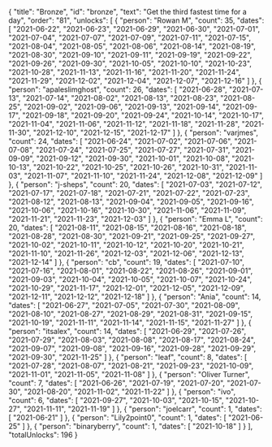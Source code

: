 {
  "title": "Bronze",
  "id": "bronze",
  "text": "Get the third fastest time for a day",
  "order": "81",
  "unlocks": [
    {
      "person": "Rowan M",
      "count": 35,
      "dates": [
        "2021-06-22",
        "2021-06-23",
        "2021-06-29",
        "2021-06-30",
        "2021-07-01",
        "2021-07-04",
        "2021-07-07",
        "2021-07-09",
        "2021-07-11",
        "2021-07-15",
        "2021-08-04",
        "2021-08-05",
        "2021-08-06",
        "2021-08-14",
        "2021-08-19",
        "2021-08-30",
        "2021-09-10",
        "2021-09-11",
        "2021-09-19",
        "2021-09-22",
        "2021-09-26",
        "2021-09-30",
        "2021-10-05",
        "2021-10-10",
        "2021-10-23",
        "2021-10-28",
        "2021-11-13",
        "2021-11-16",
        "2021-11-20",
        "2021-11-24",
        "2021-11-29",
        "2021-12-02",
        "2021-12-04",
        "2021-12-07",
        "2021-12-16"
      ]
    },
    {
      "person": "apaleslimghost",
      "count": 26,
      "dates": [
        "2021-06-28",
        "2021-07-13",
        "2021-07-14",
        "2021-08-02",
        "2021-08-13",
        "2021-08-23",
        "2021-08-25",
        "2021-09-02",
        "2021-09-06",
        "2021-09-13",
        "2021-09-14",
        "2021-09-17",
        "2021-09-18",
        "2021-09-20",
        "2021-09-24",
        "2021-10-14",
        "2021-10-17",
        "2021-11-04",
        "2021-11-06",
        "2021-11-12",
        "2021-11-18",
        "2021-11-28",
        "2021-11-30",
        "2021-12-10",
        "2021-12-15",
        "2021-12-17"
      ]
    },
    {
      "person": "varjmes",
      "count": 24,
      "dates": [
        "2021-06-24",
        "2021-07-02",
        "2021-07-06",
        "2021-07-08",
        "2021-07-24",
        "2021-07-25",
        "2021-07-27",
        "2021-07-31",
        "2021-09-09",
        "2021-09-12",
        "2021-09-30",
        "2021-10-01",
        "2021-10-08",
        "2021-10-13",
        "2021-10-22",
        "2021-10-25",
        "2021-10-26",
        "2021-10-31",
        "2021-11-03",
        "2021-11-07",
        "2021-11-10",
        "2021-11-24",
        "2021-12-08",
        "2021-12-09"
      ]
    },
    {
      "person": "j-sheps",
      "count": 20,
      "dates": [
        "2021-07-03",
        "2021-07-12",
        "2021-07-17",
        "2021-07-18",
        "2021-07-21",
        "2021-07-22",
        "2021-07-23",
        "2021-08-12",
        "2021-08-13",
        "2021-09-04",
        "2021-09-05",
        "2021-09-16",
        "2021-10-06",
        "2021-10-16",
        "2021-10-30",
        "2021-11-06",
        "2021-11-09",
        "2021-11-21",
        "2021-11-23",
        "2021-12-03"
      ]
    },
    {
      "person": "Emma L",
      "count": 20,
      "dates": [
        "2021-08-11",
        "2021-08-15",
        "2021-08-16",
        "2021-08-18",
        "2021-08-28",
        "2021-08-30",
        "2021-09-21",
        "2021-09-25",
        "2021-09-27",
        "2021-10-02",
        "2021-10-11",
        "2021-10-12",
        "2021-10-20",
        "2021-10-21",
        "2021-11-10",
        "2021-11-26",
        "2021-12-03",
        "2021-12-06",
        "2021-12-13",
        "2021-12-14"
      ]
    },
    {
      "person": "cb",
      "count": 19,
      "dates": [
        "2021-07-10",
        "2021-07-16",
        "2021-08-01",
        "2021-08-22",
        "2021-08-26",
        "2021-09-01",
        "2021-09-03",
        "2021-10-04",
        "2021-10-05",
        "2021-10-07",
        "2021-10-24",
        "2021-10-29",
        "2021-11-17",
        "2021-12-01",
        "2021-12-05",
        "2021-12-09",
        "2021-12-11",
        "2021-12-12",
        "2021-12-18"
      ]
    },
    {
      "person": "Ania",
      "count": 14,
      "dates": [
        "2021-06-27",
        "2021-07-05",
        "2021-07-30",
        "2021-08-09",
        "2021-08-10",
        "2021-08-27",
        "2021-08-29",
        "2021-08-31",
        "2021-09-15",
        "2021-10-19",
        "2021-11-11",
        "2021-11-14",
        "2021-11-15",
        "2021-11-27"
      ]
    },
    {
      "person": "itsalex",
      "count": 14,
      "dates": [
        "2021-06-29",
        "2021-07-26",
        "2021-07-29",
        "2021-08-03",
        "2021-08-08",
        "2021-08-17",
        "2021-08-24",
        "2021-09-07",
        "2021-09-08",
        "2021-09-16",
        "2021-09-28",
        "2021-09-29",
        "2021-09-30",
        "2021-11-25"
      ]
    },
    {
      "person": "leaf",
      "count": 8,
      "dates": [
        "2021-07-28",
        "2021-08-07",
        "2021-08-21",
        "2021-09-23",
        "2021-10-09",
        "2021-11-01",
        "2021-11-05",
        "2021-11-08"
      ]
    },
    {
      "person": "Oliver Turner",
      "count": 7,
      "dates": [
        "2021-06-26",
        "2021-07-19",
        "2021-07-20",
        "2021-07-30",
        "2021-08-20",
        "2021-11-02",
        "2021-11-22"
      ]
    },
    {
      "person": "ivo",
      "count": 6,
      "dates": [
        "2021-09-27",
        "2021-10-03",
        "2021-10-15",
        "2021-10-27",
        "2021-11-11",
        "2021-11-19"
      ]
    },
    {
      "person": "joelcarr",
      "count": 1,
      "dates": [
        "2021-06-21"
      ]
    },
    {
      "person": "Lily2point0",
      "count": 1,
      "dates": [
        "2021-06-25"
      ]
    },
    {
      "person": "binaryberry",
      "count": 1,
      "dates": [
        "2021-10-18"
      ]
    }
  ],
  "totalUnlocks": 196
}